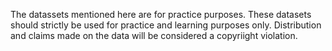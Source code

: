 The datassets mentioned here are for practice purposes. These datasets should strictly be used for practice and learning purposes only. Distribution and claims made on the data will be considered a copyriight violation.
